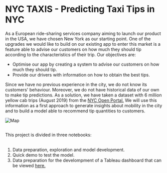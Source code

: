 # NYC TAXIS - Predicting Taxi Tips in NYC

As a European ride-sharing services company aiming to launch our product in the USA, we have chosen New York as our starting point. One of the upgrades we would like to build on our existing app to enter this market is a feature able to advise our customers on how much they should tip according to the characteristics of their trip. Our objectives are:

* Optimise our app by creating a system to advise our customers on how much they should tip.
* Provide our drivers with information on how to obtain the best tips.

Since we have no previous experience in the city, we do not know its customers' behaviour. Moreover, we do not have historical data of our own to make tip predictions. As a solution, we have taken a dataset with 6 million yellow cab trips (August 2019) from the <a href="https://www1.nyc.gov/site/tlc/about/tlc-trip-record-data.page">NYC Open Portal.</a></li> We will use this information as a first approach to generate insights about mobility in the city and to build a model able to recommend tip quantities to customers.

![Map](./resources/map_1.png "Map")

<h2></h2>
This project is divided in three notebooks:
<br></br>
<ol>
  <li>Data preparation, exploration and model development.</li>
  <li>Quick demo to test the model.</li>
  <li>Data preparation for the develompment of a Tableau dashboard that can be viewed <a href="https://public.tableau.com/app/profile/marta4014/viz/NYC-Taxitippingbehaviour/Dashboard1">here.</a></li>
</ol> 
</body>
</html>

